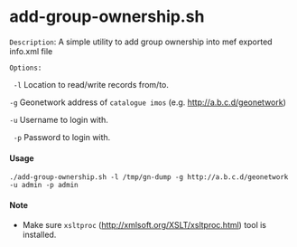 # add-group-ownership.sh

`Description`: A simple utility to add group ownership into mef exported info.xml file 

`Options:`
  
 ` -l` Location to read/write records from/to.
  
  `-g` Geonetwork address of `catalogue imos` (e.g. http://a.b.c.d/geonetwork)
  
  `-u`  Username to login with.
 
 ` -p` Password to login with.

#### Usage 
```
./add-group-ownership.sh -l /tmp/gn-dump -g http://a.b.c.d/geonetwork -u admin -p admin
```

#### Note
- Make sure `xsltproc` (http://xmlsoft.org/XSLT/xsltproc.html) tool is installed. 